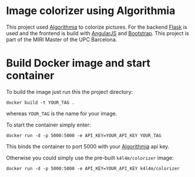 # Image colorizer using Algorithmia
This project used [Algorithmia](https://algorithmia.com) to colorize pictures. 
For the backend [Flask](http://flask.pocoo.org) is used and the frontend is build with [AngularJS](https://angularjs.org) and [Bootstrap](http://getbootstrap.com).
This project is part of the MIRI Master of the UPC Barcelona.

# Build Docker image and start container
To build the image just run this the project directory:
```
docker build -t YOUR_TAG .
```
whereas `YOUR_TAG` is the name for your image.


To start the container simply enter:
```
docker run -d -p 5000:5000 -e API_KEY=YOUR_API_KEY YOUR_TAG
```

This binds the container to port 5000 with your [Algorithmia](https://algorithmia.com) api key.

Otherwise you could simply use the pre-built `k4l4m/colorizer` image:
```
docker run -d -p 5000:5000 -e API_KEY=YOUR_API_KEY k4l4m/colorizer
```


